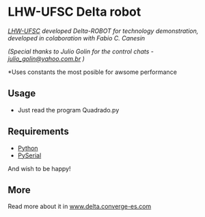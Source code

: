# LHW-UFSC Delta robot

*[LHW-UFSC](http://www.lhw.ufsc.br/ "LHW-UFSC") developed Delta-ROBOT for technology demonstration, developed in colaboration with Fabio C. Canesin*

*(Special thanks to Julio Golin for the control chats - julio_golin@yahoo.com.br )*

*Uses constants the most posible for awsome performance

## Usage

* Just read the program Quadrado.py

## Requirements

* [Python](http://www.python.org/)
* [PySerial](http://pyserial.sourceforge.net/)

And wish to be happy!

## More

Read more about it in www.delta.converge-es.com